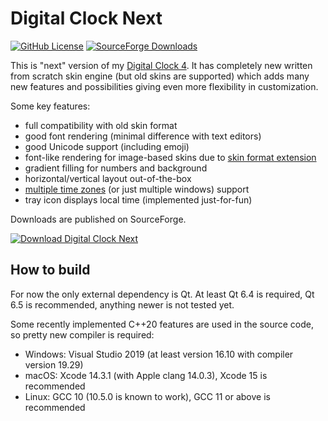 Digital Clock Next
==================

[![GitHub License](https://img.shields.io/github/license/Kolcha/DigitalClockNext)](https://www.gnu.org/licenses/gpl-3.0.html)
[![SourceForge Downloads](https://img.shields.io/sourceforge/dm/digitalclock4)](https://sourceforge.net/projects/digitalclock4/files/next)

This is "next" version of my [Digital Clock 4](https://github.com/Kolcha/DigitalClock4). It has completely new written from scratch skin engine (but old skins are supported) which adds many new features and possibilities giving even more flexibility in customization.

Some key features:

* full compatibility with old skin format
* good font rendering (minimal difference with text editors)
* good Unicode support (including emoji)
* font-like rendering for image-based skins due to [skin format extension](https://github.com/Kolcha/DigitalClockNext/wiki/Extended-legacy-skin-format)
* gradient filling for numbers and background
* horizontal/vertical layout out-of-the-box
* [multiple time zones](https://github.com/Kolcha/DigitalClockNext/wiki/Multiple-timezones) (or just multiple windows) support
* tray icon displays local time (implemented just-for-fun)

Downloads are published on SourceForge.

[![Download Digital Clock Next](https://a.fsdn.com/con/app/sf-download-button)](https://sourceforge.net/projects/digitalclock4/files/next)

How to build
------------

For now the only external dependency is Qt. At least Qt 6.4 is required, Qt 6.5 is recommended, anything newer is not tested yet.

Some recently implemented C++20 features are used in the source code, so pretty new compiler is required:

* Windows: Visual Studio 2019 (at least version 16.10 with compiler version 19.29)
* macOS: Xcode 14.3.1 (with Apple clang 14.0.3), Xcode 15 is recommended
* Linux: GCC 10 (10.5.0 is known to work), GCC 11 or above is recommended
